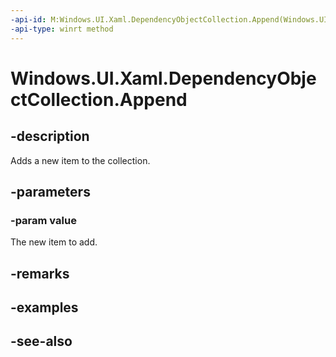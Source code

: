 ```yaml
---
-api-id: M:Windows.UI.Xaml.DependencyObjectCollection.Append(Windows.UI.Xaml.DependencyObject)
-api-type: winrt method
---
```


<!-- Method syntax
public void Append(Windows.UI.Xaml.DependencyObject value)
-->

# Windows.UI.Xaml.DependencyObjectCollection.Append

## -description
Adds a new item to the collection.



## -parameters
### -param value
The new item to add.

## -remarks

## -examples

## -see-also
